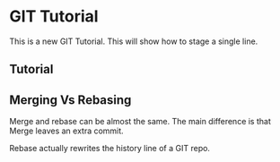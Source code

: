 # GIT Tutorial

This is a new GIT Tutorial.
This will show how to stage a single line.

## Tutorial
## Merging Vs Rebasing

Merge and rebase can be almost the same. 
The main difference is that Merge leaves an extra commit.

Rebase actually rewrites the history line of a GIT repo.

